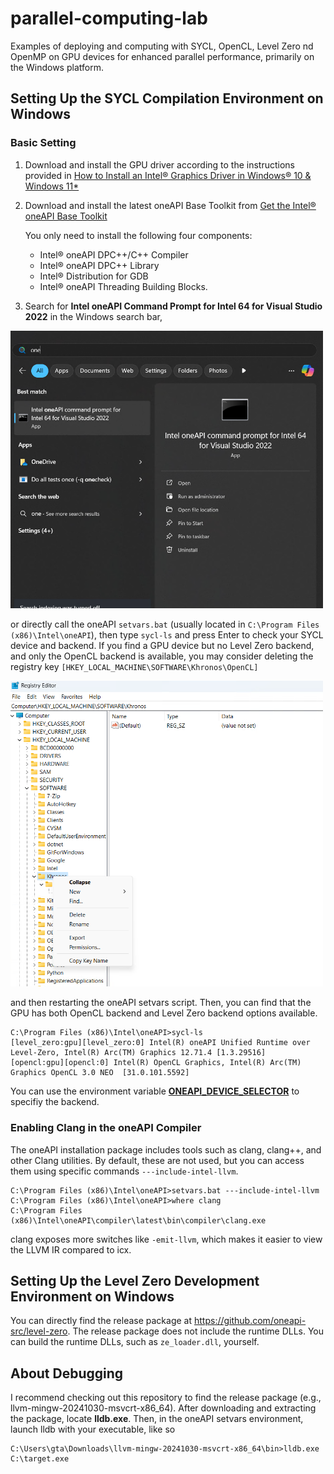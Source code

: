 # parallel-computing-lab
Examples of deploying and computing with SYCL, OpenCL, Level Zero nd OpenMP on GPU devices for enhanced parallel performance, primarily on the Windows platform.


## Setting Up the SYCL Compilation Environment on Windows
### Basic Setting
1. Download and install the GPU driver according to the instructions provided in [How to Install an Intel® Graphics Driver in Windows® 10 & Windows 11*](https://www.intel.com/content/www/us/en/support/articles/000005629/graphics/processor-graphics.html)

2. Download and install the latest oneAPI Base Toolkit from [Get the Intel® oneAPI Base Toolkit](https://www.intel.com/content/www/us/en/developer/tools/oneapi/base-toolkit-download.html)


    You only need to install the following four components:
    - Intel® oneAPI DPC++/C++ Compiler
    - Intel® oneAPI DPC++ Library
    - Intel® Distribution for GDB
    - Intel® oneAPI Threading Building Blocks.

3. Search for **Intel oneAPI Command Prompt for Intel 64 for Visual Studio 2022** in the Windows search bar,  

<img src="figs/oneapi_cmd.png" alt="oneAPI command propmpt" width="500">

or directly call the oneAPI `setvars.bat` (usually located in `C:\Program Files (x86)\Intel\oneAPI`), then type `sycl-ls` and press Enter to check your SYCL device and backend.
If you find a GPU device but no Level Zero backend, and only the OpenCL backend is available, you may consider deleting the registry key `[HKEY_LOCAL_MACHINE\SOFTWARE\Khronos\OpenCL]` 

<img src="figs/ocl_registry.png" alt="export and remove ocl registry" title="This is an example" width="500">



and then restarting the oneAPI setvars script. Then, you can find that the GPU has both OpenCL backend and Level Zero backend options available.
```
C:\Program Files (x86)\Intel\oneAPI>sycl-ls
[level_zero:gpu][level_zero:0] Intel(R) oneAPI Unified Runtime over Level-Zero, Intel(R) Arc(TM) Graphics 12.71.4 [1.3.29516]
[opencl:gpu][opencl:0] Intel(R) OpenCL Graphics, Intel(R) Arc(TM) Graphics OpenCL 3.0 NEO  [31.0.101.5592]
```

You can use the environment variable [**ONEAPI_DEVICE_SELECTOR**](https://github.com/intel/llvm/blob/sycl/sycl/doc/EnvironmentVariables.md#oneapi_device_selector) to specifiy the backend.

### Enabling Clang in the oneAPI Compiler

The oneAPI installation package includes tools such as clang, clang++, and other Clang utilities. By default, these are not used, but you can access them using specific commands `---include-intel-llvm`.
```
C:\Program Files (x86)\Intel\oneAPI>setvars.bat ---include-intel-llvm
C:\Program Files (x86)\Intel\oneAPI>where clang
C:\Program Files (x86)\Intel\oneAPI\compiler\latest\bin\compiler\clang.exe
```
clang exposes more switches like `-emit-llvm`, which makes it easier to view the LLVM IR compared to icx.





## Setting Up the Level Zero Development Environment on Windows
You can directly find the release package at https://github.com/oneapi-src/level-zero. The release package does not include the runtime DLLs. You can build the runtime DLLs, such as `ze_loader.dll`, yourself.


## About Debugging
I recommend checking out this repository to find the release package (e.g., llvm-mingw-20241030-msvcrt-x86_64). After downloading and extracting the package, locate **lldb.exe**. Then, in the oneAPI setvars environment, launch lldb with your executable, like so
```
C:\Users\gta\Downloads\llvm-mingw-20241030-msvcrt-x86_64\bin>lldb.exe C:\target.exe
```